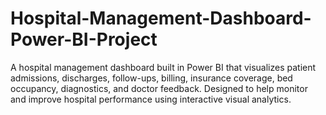 # Hospital-Management-Dashboard-Power-BI-Project
A hospital management dashboard built in Power BI that visualizes patient admissions, discharges, follow-ups, billing, insurance coverage, bed occupancy, diagnostics, and doctor feedback. Designed to help monitor and improve hospital performance using interactive visual analytics.
